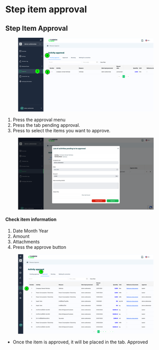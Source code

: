 # Step item approval

## Step Item Approval

<figure><img src="../../.gitbook/assets/image (23).png" alt=""><figcaption></figcaption></figure>

1. Press the approval menu
2. Press the tab pending approval.
3. Press to select the items you want to approve.

<figure><img src="../../.gitbook/assets/image (24).png" alt=""><figcaption></figcaption></figure>

#### Check item information

1. Date Month Year
2. ﻿﻿﻿Amount
3. ﻿﻿﻿Attachments
4. ﻿﻿﻿Press the approve button

<figure><img src="../../.gitbook/assets/image (147).png" alt=""><figcaption></figcaption></figure>

* Once the item is approved, it will be placed in the tab. Approved
